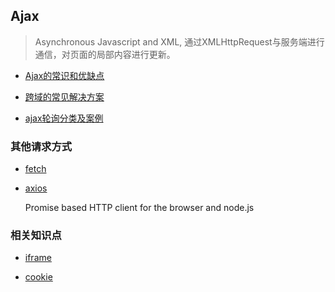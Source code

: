 ## Ajax

  > Asynchronous Javascript and XML, 通过XMLHttpRequest与服务端进行通信，对页面的局部内容进行更新。

  * [Ajax的常识和优缺点](ajax)

  * [跨域的常见解决方案](crossDomain)

  * [ajax轮询分类及案例](轮询)

### 其他请求方式

  * [fetch](fetch)

  * [axios](https://github.com/axios/axios)

    Promise based HTTP client for the browser and node.js

### 相关知识点

  * [iframe](iframe)

  * [cookie](cookie)